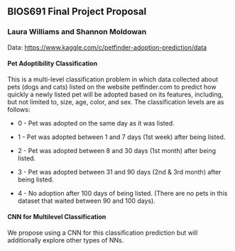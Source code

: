 ## BIOS691 Final Project Proposal
### Laura Williams and Shannon Moldowan

Data: https://www.kaggle.com/c/petfinder-adoption-prediction/data

#### Pet Adoptibility Classification

This is a multi-level classification problem in which data collected about pets (dogs and cats) listed on the website petfinder.com to predict how quickly a newly listed pet will be adopted based on its features, including, but not limited to, size, age, color, and sex. The classification levels are as follows:

* 0 - Pet was adopted on the same day as it was listed.

* 1 - Pet was adopted between 1 and 7 days (1st week) after being listed.

* 2 - Pet was adopted between 8 and 30 days (1st month) after being listed.

* 3 - Pet was adopted between 31 and 90 days (2nd & 3rd month) after being listed.

* 4 - No adoption after 100 days of being listed. (There are no pets in this dataset that waited between 90 and 100 days). 

#### CNN for Multilevel Classification

We propose using a CNN for this classification prediction but will additionally explore other types of NNs.

